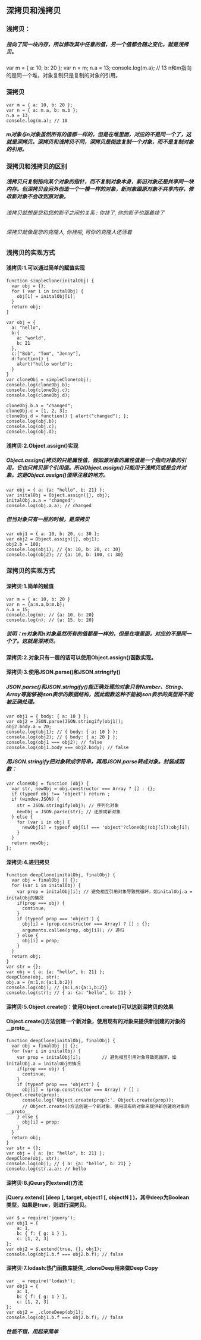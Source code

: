 ## 深拷贝和浅拷贝

### 浅拷贝：
##### 指向了同一块内存，所以修改其中任意的值，另一个值都会随之变化，就是浅拷贝。
var m = { a: 10, b: 20 };
var n = m;
n.a = 13;
console.log(m.a); // 13
n和m指向的是同一个堆，对象复制只是复制的对象的引用。

### 深拷贝
```
var m = { a: 10, b: 20 };
var n = { a: m.a, b: m.b };
n.a = 13;
console.log(m.a); // 10
```
##### m对象与n对象虽然所有的值都一样的，但是在堆里面，对应的不是同一个了，这就是深拷贝。深拷贝和浅拷贝不同，深拷贝是彻底复制一个对象，而不是复制对象的引用。



### 深拷贝和浅拷贝的区别
##### 浅拷贝只复制指向某个对象的指针，而不复制对象本身，新旧对象还是共享同一块内存。但深拷贝会另外创造一个一模一样的对象，新对象跟原对象不共享内存，修改新对象不会改到原对象。

###### 浅拷贝就想是您和您的影子之间的关系 : 你挂了, 你的影子也跟着挂了
###### 深拷贝就像是您的克隆人, 你挂啦, 可你的克隆人还活着



### 浅拷贝的实现方式

#### 浅拷贝:1.可以通过简单的赋值实现
```
function simpleClone(initalObj) {    
  var obj = {};    
  for ( var i in initalObj) {
    obj[i] = initalObj[i];
  }    
  return obj;
}

var obj = {
  a: "hello",
  b:{
    a: "world",
    b: 21
  },
  c:["Bob", "Tom", "Jenny"],
  d:function() {
    alert("hello world");
  }
}
var cloneObj = simpleClone(obj); 
console.log(cloneObj.b); 
console.log(cloneObj.c);
console.log(cloneObj.d);

cloneObj.b.a = "changed";
cloneObj.c = [1, 2, 3];
cloneObj.d = function() { alert("changed"); };
console.log(obj.b);
console.log(obj.c);
console.log(obj.d);
```


#### 浅拷贝:2.Object.assign()实现
##### Object.assign()拷贝的只是属性值，假如源对象的属性值是一个指向对象的引用，它也只拷贝那个引用值。所以Object.assign()只能用于浅拷贝或是合并对象。这是Object.assign()值得注意的地方。
```
var obj = { a: {a: "hello", b: 21} };
var initalObj = Object.assign({}, obj);
initalObj.a.a = "changed";
console.log(obj.a.a); // changed
```

##### 但当对象只有一层的时候，是深拷贝
```
var obj1 = { a: 10, b: 20, c: 30 };
var obj2 = Object.assign({}, obj1);
obj2.b = 100;
console.log(obj1); // {a: 10, b: 20, c: 30}
console.log(obj2); // {a: 10, b: 100, c: 30}
```


### 深拷贝的实现方式
#### 深拷贝:1.简单的赋值
```
var m = { a: 10, b: 20 }
var n = {a:m.a,b:m.b};
n.a = 15;
console.log(m); // {a: 10, b: 20}
console.log(n); // {a: 15, b: 20}
```
##### 说明：m对象和n对象虽然所有的值都是一样的，但是在堆里面，对应的不是同一个了。这就是深拷贝。


#### 深拷贝:2.对象只有一层的话可以使用Object.assign()函数实现。
#### 深拷贝:3.使用JSON.parse()和JSON.stringify()
##### JSON.parse()和JSON.stringify()能正确处理的对象只有Number、String、Array等能够被json表示的数据结构，因此函数这种不能被json表示的类型将不能被正确处理。
```
var obj1 = { body: { a: 10 } };
var obj2 = JSON.parse(JSON.stringify(obj1));
obj2.body.a = 20;
console.log(obj1); // { body: { a: 10 } };
console.log(obj2); // { body: { a: 20 } };
console.log(obj1 === obj2); // false
console.log(obj1.body === obj2.body); // false
```

##### 用JSON.stringify把对象转成字符串，再用JSON.parse转成对象。封装成函数：
```
var cloneObj = function (obj) {
  var str, newObj = obj.constructor === Array ? [] : {};
  if (typeof obj !== 'object') return ;
  if (window.JSON) {
    str = JSON.stringify(obj); // 序列化对象
    newObj = JSON.parse(str); // 还原成新对象
  } else {
    for (var i in obj) {
      newObj[i] = typeof obj[i] === 'object'?cloneObj(obj[i]):obj[i];
    }
  }
  return newObj;
};
```


#### 深拷贝:4.递归拷贝
```
function deepClone(initalObj, finalObj) {    
  var obj = finalObj || {};
  for (var i in initalObj) {
    var prop = initalObj[i]; // 避免相互引用对象导致死循环，如initalObj.a = initalObj的情况
    if(prop === obj) {
      continue;
    }
    if (typeof prop === 'object') {
      obj[i] = (prop.constructor === Array) ? [] : {};
      arguments.callee(prop, obj[i]); // 递归
    } else {
      obj[i] = prop;
    }
  }    
  return obj;
}
var str = {};
var obj = { a: {a: "hello", b: 21} };
deepClone(obj, str);
obj.a = {m:1,n:{a:1,b:2}}
console.log(obj); // {m:1,n:{a:1,b:2}}
console.log(str); // { a: {a: "hello", b: 21} }
```

#### 深拷贝:5.Object.create()：使用Object.create()可以达到深拷贝的效果
#### Object.create()方法创建一个新对象，使用现有的对象来提供新创建的对象的__proto__
```
function deepClone(initalObj, finalObj) {    
  var obj = finalObj || {};    
  for (var i in initalObj) {        
    var prop = initalObj[i];        // 避免相互引用对象导致死循环，如initalObj.a = initalObj的情况
    if(prop === obj) {            
      continue;
    }        
    if (typeof prop === 'object') {
      obj[i] = (prop.constructor === Array) ? [] : Object.create(prop);
      console.log('Object.create(prop):', Object.create(prop));
      // Object.create()方法创建一个新对象，使用现有的对象来提供新创建的对象的__proto__
    } else {
      obj[i] = prop;
    }
  }    
  return obj;
}
var str = {};
var obj = { a: {a: "hello", b: 21} };
deepClone(obj, str);
console.log(obj); // { a: {a: "hello", b: 21} }
console.log(str.a.a); // hello
```


#### 深拷贝:6.jQeury的extend()方法
#### jQuery.extend( [deep ], target, object1 [, objectN ] )，其中deep为Boolean类型，如果是true，则进行深拷贝。
```
var $ = require('jquery');
var obj1 = {
    a: 1,
    b: { f: { g: 1 } },
    c: [1, 2, 3]
};
var obj2 = $.extend(true, {}, obj1);
console.log(obj1.b.f === obj2.b.f); // false
```


#### 深拷贝:7.lodash:热门函数库提供_.cloneDeep用来做Deep Copy
```
var _ = require('lodash');
var obj1 = {
    a: 1,
    b: { f: { g: 1 } },
    c: [1, 2, 3]
};
var obj2 = _.cloneDeep(obj1);
console.log(obj1.b.f === obj2.b.f); // false
```
##### 性能不错，用起来简单


